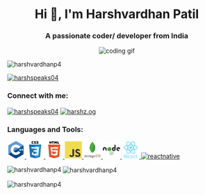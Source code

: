 <h1 align="center">Hi 👋, I'm Harshvardhan Patil</h1>
<h3 align="center">A passionate coder/ developer from India</h3>
<p align="center">
  <img src="https://i.pinimg.com/originals/81/17/8b/81178b47a8598f0c81c4799f2cdd4057.gif" alt="coding gif" width="400" />
</p>

<p align="left"> <img src="https://komarev.com/ghpvc/?username=harshvardhanp4&label=Profile%20views&color=0e75b6&style=flat" alt="harshvardhanp4" /> </p>

<p align="left"> <a href="https://twitter.com/harshspeaks04" target="blank"><img src="https://img.shields.io/twitter/follow/harshspeaks04?logo=twitter&style=for-the-badge" alt="harshspeaks04" /></a> </p>

<h3 align="left">Connect with me:</h3>
<p align="left">
  <a href="https://twitter.com/harshspeaks04" target="blank"><img align="center" src="https://raw.githubusercontent.com/rahuldkjain/github-profile-readme-generator/master/src/images/icons/Social/twitter.svg" alt="harshspeaks04" height="30" width="40" /></a>
  <a href="https://instagram.com/harshz.og" target="blank"><img align="center" src="https://raw.githubusercontent.com/rahuldkjain/github-profile-readme-generator/master/src/images/icons/Social/instagram.svg" alt="harshz.og" height="30" width="40" /></a>
</p>

<h3 align="left">Languages and Tools:</h3>
<p align="left"> 
  <a href="https://www.w3schools.com/cpp/" target="_blank" rel="noreferrer"> 
    <img src="https://raw.githubusercontent.com/devicons/devicon/master/icons/cplusplus/cplusplus-original.svg" alt="cplusplus" width="40" height="40"/> 
  </a> 
  <a href="https://www.w3schools.com/css/" target="_blank" rel="noreferrer"> 
    <img src="https://raw.githubusercontent.com/devicons/devicon/master/icons/css3/css3-original-wordmark.svg" alt="css3" width="40" height="40"/> 
  </a> 
  <a href="https://www.w3.org/html/" target="_blank" rel="noreferrer"> 
    <img src="https://raw.githubusercontent.com/devicons/devicon/master/icons/html5/html5-original-wordmark.svg" alt="html5" width="40" height="40"/> 
  </a> 
  <a href="https://developer.mozilla.org/en-US/docs/Web/JavaScript" target="_blank" rel="noreferrer"> 
    <img src="https://raw.githubusercontent.com/devicons/devicon/master/icons/javascript/javascript-original.svg" alt="javascript" width="40" height="40"/> 
  </a> 
  <a href="https://www.mongodb.com/" target="_blank" rel="noreferrer"> 
    <img src="https://raw.githubusercontent.com/devicons/devicon/master/icons/mongodb/mongodb-original-wordmark.svg" alt="mongodb" width="40" height="40"/> 
  </a> 
  <a href="https://nodejs.org" target="_blank" rel="noreferrer"> 
    <img src="https://raw.githubusercontent.com/devicons/devicon/master/icons/nodejs/nodejs-original-wordmark.svg" alt="nodejs" width="40" height="40"/> 
  </a> 
  <a href="https://reactjs.org/" target="_blank" rel="noreferrer"> 
    <img src="https://raw.githubusercontent.com/devicons/devicon/master/icons/react/react-original-wordmark.svg" alt="react" width="40" height="40"/> 
  </a> 
  <a href="https://reactnative.dev/" target="_blank" rel="noreferrer"> 
    <img src="https://reactnative.dev/img/header_logo.svg" alt="reactnative" width="40" height="40"/> 
  </a> 
</p>

<p><img align="left" src="https://github-readme-stats.vercel.app/api/top-langs?username=harshvardhanp4&show_icons=true&locale=en&layout=compact" alt="harshvardhanp4" /></p>

<p>&nbsp;<img align="center" src="https://github-readme-stats.vercel.app/api?username=harshvardhanp4&show_icons=true&hide=prs,issues,stars&count_private=true&include_all_commits=true" alt="harshvardhanp4" /></p>

<p><img align="center" src="https://github-readme-streak-stats.herokuapp.com/?user=harshvardhanp4&" alt="harshvardhanp4" /></p>
